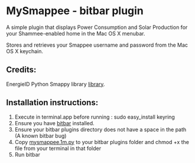 
# MySmappee - bitbar plugin

A simple plugin that displays Power Consumption and Solar Production for your Shammee-enabled home in the Mac OS X menubar.

Stores and retrieves your Smappee username and password from the Mac OS X keychain.


## Credits: 

EnergieID Python Smappy library [library](https://github.com/EnergieID/smappy).


## Installation instructions: 

1. Execute in terminal.app before running : sudo easy_install keyring
2. Ensure you have [bitbar](https://github.com/matryer/bitbar/releases/latest) installed.
3. Ensure your bitbar plugins directory does not have a space in the path (A known bitbar bug)
4. Copy [mysmappee.1m.py](mysmappee.1m.py) to your bitbar plugins folder and chmod +x the file from your terminal in that folder
5. Run bitbar
